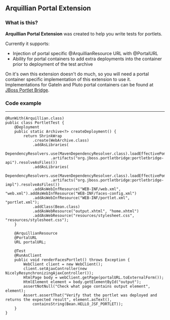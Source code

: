 ## Arquillian Portal Extension

### What is this?

**Arquillian Portal Extension** was created to help you write tests for portlets.

Currently it supports:

* Injection of portal specific @ArquillianResource URL with @PortalURL
* Ability for portal containers to add extra deployments into the container prior to deployment of the test archive

On it's own this extension doesn't do much, so you will need a portal container specific implementation of this extension
to use it. Implementations for GateIn and Pluto portal containers can be found at
[JBoss Portlet Bridge](http://github.com/jbossportletbridge).

### Code example
---

    @RunWith(Arquillian.class)
    public class PortletTest {
        @Deployment
        public static Archive<?> createDeployment() {
            return ShrinkWrap
                .create(WebArchive.class)
                .addAsLibraries(
                    DependencyResolvers.use(MavenDependencyResolver.class).loadEffectivePom("pom.xml")
                        .artifacts("org.jboss.portletbridge:portletbridge-api").resolveAsFiles())
                .addAsLibraries(
                    DependencyResolvers.use(MavenDependencyResolver.class).loadEffectivePom("pom.xml")
                        .artifacts("org.jboss.portletbridge:portletbridge-impl").resolveAsFiles())
                .addAsWebInfResource("WEB-INF/web.xml", "web.xml").addAsWebInfResource("WEB-INF/faces-config.xml")
                .addAsWebInfResource("WEB-INF/portlet.xml", "portlet.xml");
                .addClass(Bean.class)
                .addAsWebResource("output.xhtml", "home.xhtml")
                .addAsWebResource("resources/stylesheet.css", "resources/stylesheet.css");
        }

        @ArquillianResource
        @PortalURL
        URL portalURL;

        @Test
        @RunAsClient
        public void renderFacesPortlet() throws Exception {
            WebClient client = new WebClient();
            client.setAjaxController(new NicelyResynchronizingAjaxController());
            HtmlPage body = webClient.getPage(portalURL.toExternalForm());
            HtmlElement element = body.getElementById("output");
            assertNotNull("Check what page contains output element", element);
            Assert.assertThat("Verify that the portlet was deployed and returns the expected result", element.asText(),
                containsString(Bean.HELLO_JSF_PORTLET));
        }
    }


